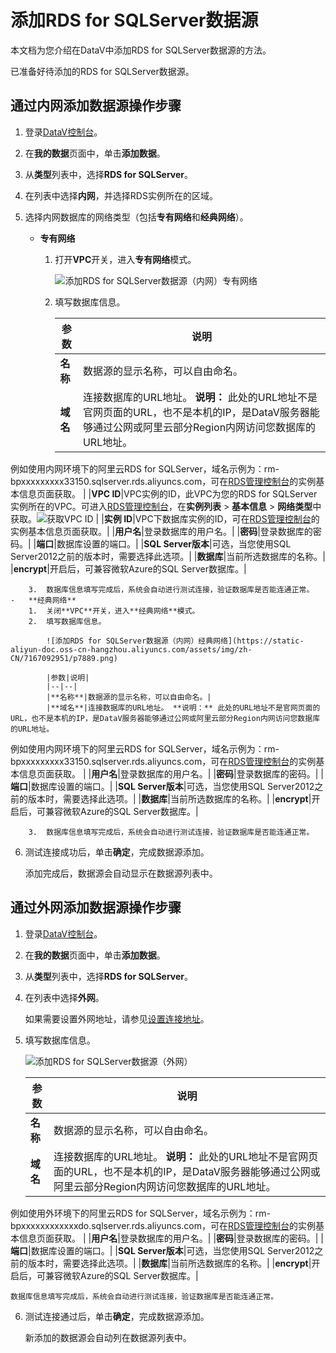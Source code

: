 # 添加RDS for SQLServer数据源

本文档为您介绍在DataV中添加RDS for SQLServer数据源的方法。

已准备好待添加的RDS for SQLServer数据源。

## 通过内网添加数据源操作步骤

1.  登录[DataV控制台](https://datav.aliyun.com/)。

2.  在**我的数据**页面中，单击**添加数据**。

3.  从**类型**列表中，选择**RDS for SQLServer**。

4.  在列表中选择**内网**，并选择RDS实例所在的区域。

5.  选择内网数据库的网络类型（包括**专有网络**和**经典网络**）。

    -   **专有网络**
        1.  打开**VPC**开关，进入**专有网络**模式。

            ![添加RDS for SQLServer数据源（内网）专有网络](https://static-aliyun-doc.oss-cn-hangzhou.aliyuncs.com/assets/img/zh-CN/6167092951/p55613.png)

        2.  填写数据库信息。

            |参数|说明|
            |--|--|
            |**名称**|数据源的显示名称，可以自由命名。|
            |**域名**|连接数据库的URL地址。 **说明：** 此处的URL地址不是官网页面的URL，也不是本机的IP，是DataV服务器能够通过公网或阿里云部分Region内网访问您数据库的URL地址。

例如使用内网环境下的阿里云RDS for SQLServer，域名示例为：rm-bpxxxxxxxxx33150.sqlserver.rds.aliyuncs.com，可在[RDS管理控制台](https://rdsnext.console.aliyun.com/)的实例基本信息页面获取。 |
            |**VPC ID**|VPC实例的ID，此VPC为您的RDS for SQLServer实例所在的VPC。可进入[RDS管理控制台](https://rdsnext.console.aliyun.com/)，在**实例列表** \> **基本信息** \> **网络类型**中获取。![获取VPC ID](https://static-aliyun-doc.oss-cn-hangzhou.aliyuncs.com/assets/img/zh-CN/8244964951/p55693.png) |
            |**实例 ID**|VPC下数据库实例的ID，可在[RDS管理控制台](https://rdsnext.console.aliyun.com/)的实例基本信息页面获取。|
            |**用户名**|登录数据库的用户名。|
            |**密码**|登录数据库的密码。|
            |**端口**|数据库设置的端口。|
            |**SQL Server版本**|可选，当您使用SQL Server2012之前的版本时，需要选择此选项。|
            |**数据库**|当前所选数据库的名称。|
            |**encrypt**|开启后，可兼容微软Azure的SQL Server数据库。|

        3.  数据库信息填写完成后，系统会自动进行测试连接，验证数据库是否能连通正常。
    -   **经典网络**
        1.  关闭**VPC**开关，进入**经典网络**模式。
        2.  填写数据库信息。

            ![添加RDS for SQLServer数据源（内网）经典网络](https://static-aliyun-doc.oss-cn-hangzhou.aliyuncs.com/assets/img/zh-CN/7167092951/p7889.png)

            |参数|说明|
            |--|--|
            |**名称**|数据源的显示名称，可以自由命名。|
            |**域名**|连接数据库的URL地址。 **说明：** 此处的URL地址不是官网页面的URL，也不是本机的IP，是DataV服务器能够通过公网或阿里云部分Region内网访问您数据库的URL地址。

例如使用内网环境下的阿里云RDS for SQLServer，域名示例为：rm-bpxxxxxxxxx33150.sqlserver.rds.aliyuncs.com，可在[RDS管理控制台](https://rdsnext.console.aliyun.com/)的实例基本信息页面获取。 |
            |**用户名**|登录数据库的用户名。|
            |**密码**|登录数据库的密码。|
            |**端口**|数据库设置的端口。|
            |**SQL Server版本**|可选，当您使用SQL Server2012之前的版本时，需要选择此选项。|
            |**数据库**|当前所选数据库的名称。|
            |**encrypt**|开启后，可兼容微软Azure的SQL Server数据库。|

        3.  数据库信息填写完成后，系统会自动进行测试连接，验证数据库是否能连通正常。
6.  测试连接成功后，单击**确定**，完成数据源添加。

    添加完成后，数据源会自动显示在数据源列表中。


## 通过外网添加数据源操作步骤

1.  登录[DataV控制台](https://datav.aliyun.com/)。

2.  在**我的数据**页面中，单击**添加数据**。

3.  从**类型**列表中，选择**RDS for SQLServer**。

4.  在列表中选择**外网**。

    如果需要设置外网地址，请参见[设置连接地址]()。

5.  填写数据库信息。

    ![添加RDS for SQLServer数据源（外网）](https://static-aliyun-doc.oss-cn-hangzhou.aliyuncs.com/assets/img/zh-CN/7167092951/p7892.png)

    |参数|说明|
    |--|--|
    |**名称**|数据源的显示名称，可以自由命名。|
    |**域名**|连接数据库的URL地址。 **说明：** 此处的URL地址不是官网页面的URL，也不是本机的IP，是DataV服务器能够通过公网或阿里云部分Region内网访问您数据库的URL地址。

例如使用外环境下的阿里云RDS for SQLServer，域名示例为：rm-bpxxxxxxxxxxxxdo.sqlserver.rds.aliyuncs.com，可在[RDS管理控制台](https://rdsnext.console.aliyun.com/)的实例基本信息页面获取。 |
    |**用户名**|登录数据库的用户名。|
    |**密码**|登录数据库的密码。|
    |**端口**|数据库设置的端口。|
    |**SQL Server版本**|可选，当您使用SQL Server2012之前的版本时，需要选择此选项。|
    |**数据库**|当前所选数据库的名称。|
    |**encrypt**|开启后，可兼容微软Azure的SQL Server数据库。|

    数据库信息填写完成后，系统会自动进行测试连接，验证数据库是否能连通正常。

6.  测试连接通过后，单击**确定**，完成数据源添加。

    新添加的数据源会自动列在数据源列表中。


